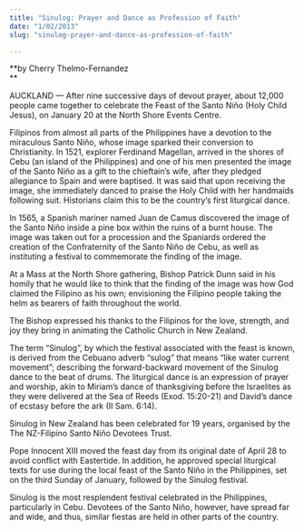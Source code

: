 ```yaml
---
title: "Sinulog: Prayer and Dance as Profession of Faith"
date: "1/02/2013"
slug: "sinulog-prayer-and-dance-as-profession-of-faith"

---
```


**by Cherry Thelmo-Fernandez  
**

AUCKLAND — After nine successive days of devout prayer, about 12,000 people came together to celebrate the Feast of the Santo Niño (Holy Child Jesus), on January 20 at the North Shore Events Centre.

Filipinos from almost all parts of the Philippines have a devotion to the miraculous Santo Niño, whose image sparked their conversion to Christianity. In 1521, explorer Ferdinand Magellan, arrived in the shores of Cebu (an island of the Philippines) and one of his men presented the image of the Santo Niño as a gift to the chieftain’s wife, after they pledged allegiance to Spain and were baptised. It was said that upon receiving the image, she immediately danced to praise the Holy Child with her handmaids following suit. Historians claim this to be the country’s first liturgical dance.

In 1565, a Spanish mariner named Juan de Camus discovered the image of the Santo Niño inside a pine box within the ruins of a burnt house. The image was taken out for a procession and the Spaniards ordered the creation of the Confraternity of the Santo Niño de Cebu, as well as instituting a festival to commemorate the finding of the image.

At a Mass at the North Shore gathering, Bishop Patrick Dunn said in his homily that he would like to think that the finding of the image was how God claimed the Filipino as his own; envisioning the Filipino people taking the helm as bearers of faith throughout the world.

The Bishop expressed his thanks to the Filipinos for the love, strength, and joy they bring in animating the Catholic Church in New Zealand.

The term “Sinulog”, by which the festival associated with the feast is known, is derived from the Cebuano adverb “sulog” that means “like water current movement”; describing the forward-backward movement of the Sinulog dance to the beat of drums. The liturgical dance is an expression of prayer and worship, akin to Miriam’s dance of thanksgiving before the Israelites as they were delivered at the Sea of Reeds (Exod. 15:20-21) and David’s dance of ecstasy before the ark (II Sam. 6:14).

Sinulog in New Zealand has been celebrated for 19 years, organised by the The NZ-Filipino Santo Niño Devotees Trust.

Pope Innocent XIII moved the feast day from its original date of April 28 to avoid conflict with Eastertide. In addition, he approved special liturgical texts for use during the local feast of the Santo Niño in the Philippines, set on the third Sunday of January, followed by the Sinulog festival.

Sinulog is the most resplendent festival celebrated in the Philippines, particularly in Cebu. Devotees of the Santo Niño, however, have spread far and wide, and thus, similar fiestas are held in other parts of the country.